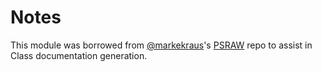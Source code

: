 # Notes

This module was borrowed from [@markekraus](https://github.com/markekraus)'s [PSRAW](https://github.com/markekraus/PSRAW) repo to assist in Class documentation generation.
